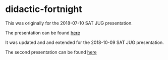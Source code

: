 # didactic-fortnight
This was originally for the 2018-07-10 SAT JUG presentation.

The presentation can be found [here](https://docs.google.com/presentation/d/1k_FtFe5PLHgjWg75al_jQmI-FhM2A3Wy4nhJit6uLzg/edit?usp=sharing)

It was updated and and extended for the 2018-10-09 SAT JUG presentation.

The second presentation can be found [here](https://docs.google.com/presentation/d/1pOmavZQ9sLUrFZlr8gMEJWTo3riSVFS7OXUaWVwTJaY/edit?usp=sharing)
